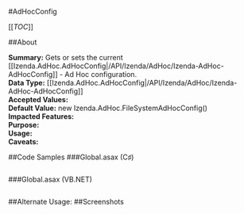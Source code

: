 #AdHocConfig

[[_TOC_]]

##About

**Summary:** Gets or sets the current [[Izenda.AdHoc.AdHocConfig|/API/Izenda/AdHoc/Izenda-AdHoc-AdHocConfig]] - Ad Hoc configuration.  
**Data Type:** [[Izenda.AdHoc.AdHocConfig|/API/Izenda/AdHoc/Izenda-AdHoc-AdHocConfig]]  
**Accepted Values:**   
**Default Value:** new Izenda.AdHoc.FileSystemAdHocConfig()  
**Impacted Features:**   
**Purpose:**   
**Usage:**   
**Caveats:**   

##Code Samples
###Global.asax (C♯)

```csharp
```

###Global.asax (VB.NET)

```visualbasic
```
##Alternate Usage: 
##Screenshots
